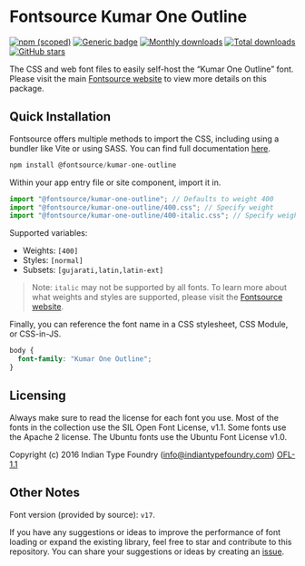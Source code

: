 # Fontsource Kumar One Outline

[![npm (scoped)](https://img.shields.io/npm/v/@fontsource/kumar-one-outline?color=brightgreen)](https://www.npmjs.com/package/@fontsource/kumar-one-outline) [![Generic badge](https://img.shields.io/badge/fontsource-passing-brightgreen)](https://github.com/fontsource/fontsource) [![Monthly downloads](https://badgen.net/npm/dm/@fontsource/kumar-one-outline)](https://github.com/fontsource/fontsource) [![Total downloads](https://badgen.net/npm/dt/@fontsource/kumar-one-outline)](https://github.com/fontsource/fontsource) [![GitHub stars](https://img.shields.io/github/stars/fontsource/fontsource.svg?style=social&label=Star)](https://github.com/fontsource/fontsource/stargazers)

The CSS and web font files to easily self-host the “Kumar One Outline” font. Please visit the main [Fontsource website](https://fontsource.org/fonts/kumar-one-outline) to view more details on this package.

## Quick Installation

Fontsource offers multiple methods to import the CSS, including using a bundler like Vite or using SASS. You can find full documentation [here](https://fontsource.org/docs/getting-started/introduction).

```javascript
npm install @fontsource/kumar-one-outline
```

Within your app entry file or site component, import it in.

```javascript
import "@fontsource/kumar-one-outline"; // Defaults to weight 400
import "@fontsource/kumar-one-outline/400.css"; // Specify weight
import "@fontsource/kumar-one-outline/400-italic.css"; // Specify weight and style
```

Supported variables:
- Weights: `[400]`
- Styles: `[normal]`
- Subsets: `[gujarati,latin,latin-ext]`

> Note: `italic` may not be supported by all fonts. To learn more about what weights and styles are supported, please visit the [Fontsource website](https://fontsource.org/fonts/kumar-one-outline).

Finally, you can reference the font name in a CSS stylesheet, CSS Module, or CSS-in-JS.

```css
body {
  font-family: "Kumar One Outline";
}
```

## Licensing
Always make sure to read the license for each font you use. Most of the fonts in the collection use the SIL Open Font License, v1.1. Some fonts use the Apache 2 license. The Ubuntu fonts use the Ubuntu Font License v1.0.

Copyright (c) 2016 Indian Type Foundry (info@indiantypefoundry.com)
[OFL-1.1](https://openfontlicense.org)

## Other Notes
Font version (provided by source): `v17`.

If you have any suggestions or ideas to improve the performance of font loading or expand the existing library, feel free to star and contribute to this repository. You can share your suggestions or ideas by creating an [issue](https://github.com/fontsource/fontsource/issues).